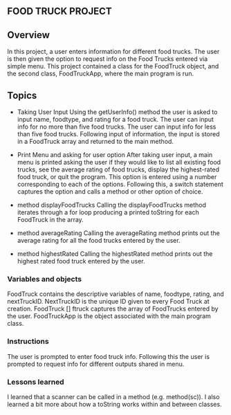 ## FOOD TRUCK PROJECT

## Overview

In this project, a user enters information for different food trucks. The user is then given the option to request info on the Food Trucks entered via simple menu. This project contained a class for the FoodTruck object, and the second class, FoodTruckApp, where the main program is run.

## Topics

* Taking User Input
Using the getUserInfo() method the user is asked to input name, foodtype, and rating for a food truck. The user can input info for no more than five food trucks. The user can input info for less than five food trucks. Following input of information, the input is stored in a FoodTruck array and returned to the main method.

* Print Menu and asking for user option
After taking user input, a main menu is printed asking the user if they would like to list all existing food trucks, see the average rating of food trucks, display the highest-rated food truck, or quit the program. This option is entered using a number corresponding to each of the options. Following this, a switch statement captures the option and calls a method or other option of choice.

* method displayFoodTrucks
Calling the displayFoodTrucks method iterates through a for loop producing a printed toString for each FoodTruck in the array.

* method averageRating
Calling the averageRating method prints out the average rating for all the  food trucks entered by the user.

* method highestRated
Calling the highestRated method prints out the highest rated food truck entered by the user.


### Variables and objects
FoodTruck contains the descriptive variables of name, foodtype, rating, and nextTruckID. NextTruckID is the unique ID given to every Food Truck at creation. FoodTruck [] ftruck captures the array of FoodTrucks entered by the user. FoodTruckApp is the object associated with the main program class.

### Instructions
The user is prompted to enter food truck info. Following this the user is prompted to request info for different outputs shared in menu.

### Lessons learned
I learned that a scanner can be called in a method (e.g. method(sc)). I also learned a bit more about how a toString works within and between classes.

